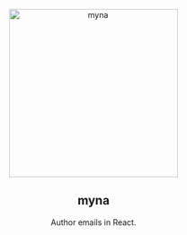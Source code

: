 <p align="center">
  <img alt="myna" src="https://user-images.githubusercontent.com/659829/54764206-8dfee700-4bb4-11e9-8c11-cbf0a7b2ad5e.png" width="300">
</p>

<h2 align="center">
  myna
</h2>

<p align="center">
  Author emails in React.
</p>


